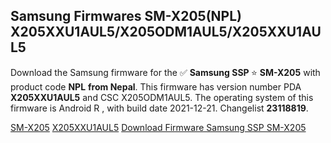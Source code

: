 <h2>Samsung Firmwares SM-X205(NPL) X205XXU1AUL5/X205ODM1AUL5/X205XXU1AUL5</h2>
Download the Samsung firmware for the ✅ <strong>Samsung SSP </strong> ⭐ <strong>SM-X205</strong> with product code <strong>NPL</strong> <strong> from Nepal</strong>. This firmware has version number PDA <strong>X205XXU1AUL5</strong> and CSC X205ODM1AUL5. The operating system of this firmware is Android R , with build date 2021-12-21. Changelist <strong>23118819</strong>.

[SM-X205](https://samfirm.shop/samsung/model/SM-X205)
[X205XXU1AUL5](https://samfirm.shop/samsung/pda/X205XXU1AUL5)
[Download Firmware Samsung SSP SM-X205](https://samfirm.shop/samsung/firmware/485041)
